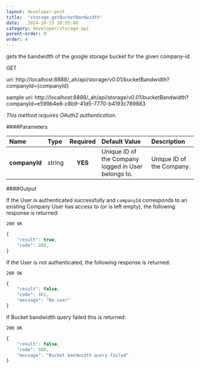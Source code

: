 ```yaml
---
layout: developer-post
title:  "storage.getBucketBandwidth"
date:   2014-10-23 10:55:00
category: developer/storage-api
parent-order: 0
order: 4
---
```


gets the bandwidth of the google storage bucket for the given company-id.

GET

uri: http://localhost:8888/_ah/api/storage/v0.01/bucketBandwidth?companyId={companyId}

sample uri: http://localhost:8888/_ah/api/storage/v0.01/bucketBandwidth?companyId=e599b4e8-c8b9-41d5-7770-b4193c789883

*This method requires OAuth2 authentication.*

####Parameters

| Name    | Type   | Required | Default Value | Description |
|:--------|:-------|:--------:|:--------------|:------------|
| **companyId**  | string |  **YES**  | Unique ID of the Company logged in User belongs to. | Unique ID of the Company. |

####Output

If the User is authenticated successfully and `companyId` corresponds to an existing Company User has access to (or is left empty), the following response is returned:

```200 OK```

```javascript
{
    "result": true,
    "code": 200,
}

```

If the User is not authenticated, the following response is returned:

```200 OK```

```javascript
{
    "result": false,
    "code": 401,
    "message": "No user"
}
```

If Bucket bandwidth query failed this is returned:

```200 OK```

```javascript
{
    "result": false,
    "code": 500,
    "message": "Bucket bandwidth query failed"
}

```